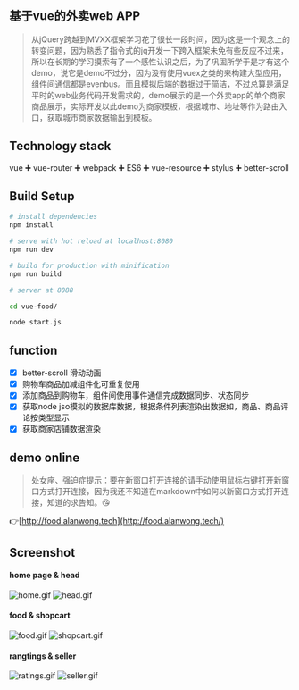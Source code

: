 ## 基于vue的外卖web APP

> 从jQuery跨越到MVXX框架学习花了很长一段时间，因为这是一个观念上的转变问题，因为熟悉了指令式的jq开发一下跨入框架未免有些反应不过来，所以在长期的学习摸索有了一个感性认识之后，为了巩固所学于是才有这个demo，说它是demo不过分，因为没有使用vuex之类的来构建大型应用，组件间通信都是evenbus。而且模拟后端的数据过于简洁，不过总算是满足平时的web业务代码开发需求的，demo展示的是一个外卖app的单个商家商品展示，实际开发以此demo为商家模板，根据城市、地址等作为路由入口，获取城市商家数据输出到模板。

## Technology stack
vue :heavy_plus_sign: vue-router :heavy_plus_sign: webpack :heavy_plus_sign: ES6 :heavy_plus_sign: vue-resource :heavy_plus_sign: stylus :heavy_plus_sign: better-scroll

## Build Setup

``` bash
# install dependencies
npm install

# serve with hot reload at localhost:8080
npm run dev

# build for production with minification
npm run build

# server at 8088

cd vue-food/

node start.js

```

## function

- [x] better-scroll 滑动动画
- [x] 购物车商品加减组件化可重复使用
- [x] 添加商品到购物车，组件间使用事件通信完成数据同步、状态同步
- [x] 获取node jso模拟的数据库数据，根据条件列表渲染出数据如，商品、商品评论按类型显示
- [x] 获取商家店铺数据渲染

## demo online

> 处女座、强迫症提示：要在新窗口打开连接的请手动使用鼠标右键打开新窗口方式打开连接，因为我还不知道在markdown中如何以新窗口方式打开连接，知道的求告知。:kissing_heart:

:point_right:[http://food.alanwong.tech](http://food.alanwong.tech/)

## Screenshot

#### home page & head
<img src="https://img.alicdn.com/imgextra/i3/690341282/TB2KWqvnxRDOuFjSZFzXXcIipXa_!!690341282.gif" alt=" home.gif"/> <img src="https://img.alicdn.com/imgextra/i2/690341282/TB2OXeOtAqvpuFjSZFhXXaOgXXa_!!690341282.gif" alt=" head.gif"/>
#### food & shopcart
<img src="https://img.alicdn.com/imgextra/i1/690341282/TB2rPzEtypnpuFjSZFkXXc4ZpXa_!!690341282.gif" alt=" food.gif"/> <img src="https://img.alicdn.com/imgextra/i1/690341282/TB2wZIQql8lpuFjSspaXXXJKpXa_!!690341282.gif" alt=" shopcart.gif"/>
#### rangtings & seller
<img src="https://img.alicdn.com/imgextra/i2/690341282/TB2jyzptyRnpuFjSZFCXXX2DXXa_!!690341282.gif" alt=" ratings.gif"/> <img src="https://img.alicdn.com/imgextra/i3/690341282/TB2p9ZbqhXkpuFjy0FiXXbUfFXa_!!690341282.gif" alt=" seller.gif"/>
